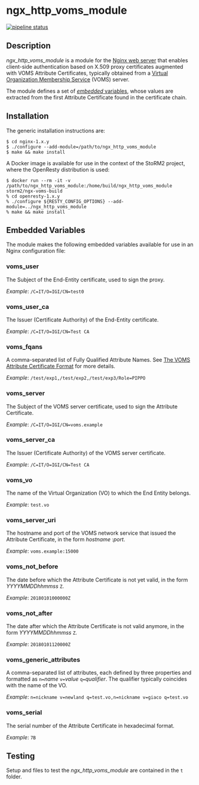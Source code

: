 # ngx_http_voms_module

[![pipeline status](https://baltig.infn.it/storm2/ngx_http_voms_module/badges/master/pipeline.svg)](https://baltig.infn.it/storm2/ngx_http_voms_module/commits/master)

## Description

_ngx_http_voms_module_ is a module for the [Nginx web server](https://www.nginx.org/) that enables client-side authentication based on X.509 proxy certificates augmented with VOMS Attribute Certificates, typically obtained from a [Virtual Organization Membership Service](https://italiangrid.github.io/voms/) (VOMS) server.

The module defines a set of [_embedded_ variables](~embedded-variables), whose values are extracted from the first Attribute Certificate found in the certificate chain.

## Installation

The generic installation instructions are:

    $ cd nginx-1.x.y
    $ ./configure --add-module=/path/to/ngx_http_voms_module
    $ make && make install

A Docker image is available for use in the context of the StoRM2 project, where the OpenResty distribution is used:

    $ docker run --rm -it -v /path/to/ngx_http_voms_module:/home/build/ngx_http_voms_module storm2/ngx-voms-build
    % cd openresty-1.x.y
    % ./configure ${RESTY_CONFIG_OPTIONS} --add-module=../ngx_http_voms_module
    % make && make install

## Embedded Variables

The module makes the following embedded variables available for use in an Nginx configuration file:

### voms_user

The Subject of the End-Entity certificate, used to sign the proxy.

_Example_: ``/C=IT/O=IGI/CN=test0``

### voms_user_ca

The Issuer (Certificate Authority) of the End-Entity certificate.

_Example_: ``/C=IT/O=IGI/CN=Test CA``

### voms_fqans

A comma-separated list of Fully Qualified Attribute Names. See [The VOMS Attribute Certificate Format](http://ogf.org/documents/GFD.182.pdf) for more details.

_Example_: ``/test/exp1,/test/exp2,/test/exp3/Role=PIPPO``

### voms_server

The Subject of the VOMS server certificate, used to sign the Attribute Certificate.

_Example_: ``/C=IT/O=IGI/CN=voms.example``

### voms_server_ca

The Issuer (Certificate Authority) of the VOMS server certificate.

_Example_: ``/C=IT/O=IGI/CN=Test CA``

### voms_vo

The name of the Virtual Organization (VO) to which the End Entity belongs.

_Example_: ``test.vo``

### voms_server_uri

The hostname and port of the VOMS network service that issued the Attribute Certificate, in the form _hostname_ :_port_.

_Example_: ``voms.example:15000``

### voms_not_before

The date before which the Attribute Certificate is not yet valid, in the form _YYYYMMDDhhmmss_ ``Z``.

_Example_: ``20180101000000Z``

### voms_not_after

The date after which the Attribute Certificate is not valid anymore, in the form _YYYYMMDDhhmmss_ ``Z``.

_Example_: ``20180101120000Z``

### voms_generic_attributes

A comma-separated list of attributes, each defined by three properties and formatted as ``n=``_name_ ``v=``_value_ ``q=``_qualifier_. The qualifier typically coincides with the name of the VO.

_Example_: ``n=nickname v=newland q=test.vo,n=nickname v=giaco q=test.vo``

### voms_serial

The serial number of the Attribute Certificate in hexadecimal format.

_Example_: ``7B``

## Testing

Setup and files to test the *ngx\_http\_voms\_module* are contained in the `t` folder. 
